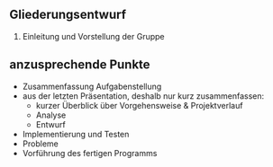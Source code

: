 ## Gliederungsentwurf

1. Einleitung und Vorstellung der Gruppe

## anzusprechende Punkte

- Zusammenfassung Aufgabenstellung
- aus der letzten Präsentation, deshalb nur kurz zusammenfassen:
    - kurzer Überblick über Vorgehensweise & Projektverlauf
    - Analyse
    - Entwurf
- Implementierung und Testen
- Probleme
- Vorführung des fertigen Programms
